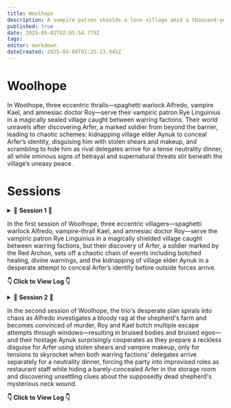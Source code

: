 ```yaml
---
title: Woolhope
description: A vampire patron shields a lone village amid a thousand-year war's no man's land.
published: true
date: 2025-05-02T02:05:54.779Z
tags: 
editor: markdown
dateCreated: 2025-04-08T02:25:13.945Z
---
```


# Woolhope

In Woolhope, three eccentric thralls—spaghetti warlock Alfredo, vampire Kael, and amnesiac doctor Roy—serve their vampiric patron Rye Linguinius in a magically sealed village caught between warring factions. Their world unravels after discovering Arfer, a marked soldier from beyond the barrier, leading to chaotic schemes: kidnapping village elder Aynuk to conceal Arfer’s identity, disguising him with stolen shears and makeup, and scrambling to hide him as rival delegates arrive for a tense neutrality dinner, all while ominous signs of betrayal and supernatural threats stir beneath the village’s uneasy peace.

# Sessions

<details>

  <summary>
    📖 <strong>Session 1</strong> 📖 

In the first session of Woolhope, three eccentric villagers—spaghetti warlock Alfredo, vampire-thrall Kael, and amnesiac doctor Roy—serve the vampiric patron Rye Linguinius in a magically shielded village caught between warring factions, but their discovery of Arfer, a soldier marked by the Red Archon, sets off a chaotic chain of events including botched healing, divine warnings, and the kidnapping of village elder Aynuk in a desperate attempt to conceal Arfer’s identity before outside forces arrive.
    
**👇 Click to View Log 👇**
  </summary>

### **Session Metadata**  
- **Date**: April 7, 2025 
- **Session Number**: 1 


### **Session Log**  
#### **Entities**  
- **Player Characters (PCs)**:  
  - **Alfredo Fettuccini** (Nick): A spaghetti-based warlock, servant of the vampiric patron Rye Linguinius. Provides culinary services in the village.  
  - **Kael Virethorn** (Matthew): A vampire-esque thrall who manages village efficiency and sustains himself on animal blood.  
  - **Roy** (Cam): A hemophobic amnesiac "village doctor" who secretly sacrifices patients to Rye Linguinius.  
- **NPCs**:  
  - **Rye Linguinius**: The vampiric patron of Woolhope, protector of the village.  
  - **Arfer**: A wounded soldier from beyond the barrier, marked by the "Red Archon."  
  - **Aynuk**: The village elder, a gossipy figure with hidden knowledge.  
- **Factions/Concepts**:  
  - **Woolhope**: A village trapped in a magical barrier amidst a war between the Narascines and Wegatians.  
  - **The Red Archon**: A feared entity from beyond the barrier, implied to rival Rye Linguinius.  
  - **Soul Torn**: Monstrous entities inhabiting the wasteland outside the barrier.  

#### **Relationships & Interactions**  
- The PCs are thralls bound to Rye Linguinius, though Roy’s allegiance is ambiguous due to his amnesia.  
- Tension arises between the party and Aynuk when he discovers Arfer, leading to his kidnapping.  
- Alfredo’s devotion to "Breezy E" (his spaghetti patron) contrasts with Kael’s utilitarian vampirism and Roy’s chaotic neutrality.  

#### **Important Dialogue/Decisions**  
- **Discovery of Arfer**:  
  - *Alfredo*: "We must feed the hungry!" (Feeds Arfer marinara sauce).  
  - *Kael*: "This is how you treat your patients?" (After Roy explodes Arfer’s veins).  
- **Rye Linguinius’ Warning**: "Do not fuck this up. If the Red Archon finds him, we are all in danger."  
- **Kidnapping Aynuk**: The party debates disguising Arfer as Aynuk to hide him from the Red Archon’s representatives.  

#### **Notable Actions**  
- Roy’s necrotic "blood pressure experiment" on Arfer nearly kills him.  
- The party kidnaps Aynuk to silence him, planning to use his identity to hide Arfer.  


### **Session Timeline**  
1. **Introduction to Woolhope** (1/4 session):  
   - The PCs describe their roles in the village and their relationships with Rye Linguinius.  
   - Alfredo reveals his spaghetti-based physiology and devotion to "Breezy E."  

2. **Discovery of Arfer** (1/4 session):  
   - The party finds Arfer wounded near the barrier. Kael tastes his blood; Roy "heals" him violently.  
   - Aynuk warns them of the Red Archon’s mark on Arfer.  

3. **Confrontation with Rye Linguinius** (1/4 session):  
   - Rye orders the party to hide Arfer before representatives of the warring factions arrive.  
   - The party debates solutions, settling on kidnapping Aynuk to use his identity.  

4. **Kidnapping Aynuk** (1/4 session):  
   - The party breaks into Aynuk’s home, knocks him unconscious, and flees with him rolled in a rug.  



### **Character Progress Breakdown**  
#### **Alfredo Fettuccini**  
- **Progress**: Reinforced his role as a devout servant of Breezy E.  
- **Key Actions**: Fed Arfer marinara; advocated for balancing factions by capturing another outsider.  
- **Relationships**: Showed loyalty to Rye Linguinius but clashed with Roy’s methods.  

#### **Kael Virethorn**  
- **Progress**: Struggled with bloodlust but adhered to Rye’s rules.  
- **Key Actions**: Tasted Arfer’s blood; supported hiding Arfer in the restaurant.  
- **Emotional Arc**: Torn between hunger and duty.  

#### **Roy**  
- **Progress**: Revealed his amnesia and chaotic tendencies.  
- **Key Actions**: Experimented on Arfer; helped kidnap Aynuk.  
- **Relationships**: Distrusted by the party due to his violent "healing."  



### **NPCs Encountered**  
- **Arfer**:  
  - **First Impression**: Bloodied soldier with armor bearing the Red Archon’s symbol.  
  - **Notable Dialogue**: "Help me... The Red Archon forced me to fight."  
- **Aynuk**:  
  - **First Impression**: Village elder, initially helpful but now a kidnapping victim.  
  - **Allegiances**: Loyal to Woolhope but feared outsiders.  



### **Locations Visited**  
- **Woolhope Village**:  
  - **Description**: A secluded village protected by a pinkish magical barrier.  
  - **Notable Features**: Restaurant (Alfredo’s workplace), Rye Linguinius’ manor.  
- **The Barrier’s Edge**:  
  - **Dangers**: Soul Torn monsters patrol the wasteland beyond.  



### **Combat Encounters**  
N/A (No combat occurred, but tension with the Soul Torn was foreshadowed.)  



### **Highlights & Memorable Moments**  
- **Funny Quotes**:  
  - Alfredo: "I fed him of my body and blood!"  
  - Roy: "I’m a medical professional" (before exploding Arfer’s veins).  
- **Plot Twist**: Aynuk’s kidnapping and the party’s harebrained disguise plan.  



### **Loot & Rewards**  
N/A (No loot obtained, but Arfer’s armor and Aynuk’s books may become relevant.)  



### **Quest Progressions**  
- **Current Objective**: Hide Arfer from the Red Archon’s representatives.  
- **Next Steps**: Disguise Arfer as Aynuk or integrate him into the restaurant.  



### **World & Lore Discoveries**  
- **The Red Archon**: A powerful enemy of Rye Linguinius, marking Arfer as a possession.  
- **Soul Torn**: Monstrous entities in the wasteland, hinting at the barrier’s purpose.  
  
</details>

<details>

  <summary>
    📖 <strong>Session 2</strong> 📖 

In the second session of Woolhope, the trio's desperate plan spirals into chaos as Alfredo investigates a bloody rag at the shepherd's farm and becomes convinced of murder, Roy and Kael botch multiple escape attempts through windows—resulting in bruised bodies and bruised egos—and their hostage Aynuk surprisingly cooperates as they prepare a reckless disguise for Arfer using stolen shears and vampire makeup, only for tensions to skyrocket when both warring factions' delegates arrive separately for a neutrality dinner, forcing the party into improvised roles as restaurant staff while hiding a barely-concealed Arfer in the storage room and discovering unsettling clues about the supposedly dead shepherd's mysterious neck wound.
    
**👇 Click to View Log 👇**
  </summary>

  ### **[Session Metadata]**
- **Date:** May 1st 2025
- **Session Number:** 2
- **Duration:** 2 hours
- **Players Present:** All (Cam/Roy, Nick/Alfredo Fettuccini, Matthew/Kael Virethorn)

### **[Recap of Previous Session]**
The party - vampire spawn serving patron Rye Linguineas - discovered Arfer, a wounded Narasine soldier, near their magically shielded village of Wolhope. Recognizing his presence could disrupt impending peace negotiations between the warring Narasine and Wegation factions, they kidnapped village elder Ainuk to conceal Arfer's arrival. Their current plan involves disguising Arfer as Ainuk using his beard while hiding the real Ainuk. Alfredo went searching for sheep shears to facilitate the disguise while Kael and Roy transported Ainuk to Linguineas' manor.

**Unresolved Plot Threads:**
1. Will the beard disguise successfully fool village observers?
2. What consequences will come from kidnapping Ainuk?
3. Why was Arfer left untouched near the barrier?
4. What are the true intentions of the arriving diplomatic delegations?
5. How will the party maintain Wolhope's neutrality?
6. What caused the bloody rag at Mikhail's farm?
7. Is Mikhail's wife actually unfaithful or is there another explanation?

### **[Session Log] - Major Events**

**Entities:**
- **PCs:**
  - **Roy:** Human, Cleric (Death Domain), Linguineas thrall - Currently injured from window jumps
  - **Alfredo Fettuccini:** Spaghetti Construct, Warlock (Undead), Linguineas thrall - Carrying stolen shears
  - **Kael Virethorn:** Dhampir, Paladin (Oathbreaker), Linguineas thrall - Used spider climb ability

**Relationships & Interactions:**
1. **Party and Ainuk:** Transitioned from hostile kidnapping to cooperative hostage after Ainuk agreed to the disguise plan.
2. **Alfredo and Mikhail's Wife:** Tense confrontation after Alfredo accused her of infidelity/murder based on circumstantial evidence.
3. **Kael and Arfer:** Nearly bit Arfer during the disguise process, showing vampire spawn instincts conflicting with mission goals.
4. **Roy and Blacksmith:** Established rapport while secretly disposing of Arfer's military insignia.
5. **Party and Vampire Spawn Servants:** Leveraged existing hierarchy to acquire resources (makeup, keys) for their plan.

**Important Dialogue:**
1. "I know what you've done." - Alfredo to Mikhail's wife, revealing his paranoia about the bloody rag.
2. "Welcome Wegations... Welcome Narasine." - Kael formally greeting the delegates while maintaining cover as staff.
3. "We're probably better off just hiding the first guy and not taking this guy's beard off." - Roy questioning their convoluted plan.
4. "Something's a foot." - Alfredo's pun while investigating Mikhail's disappearance.

**Notable Actions:**
1. **Window Escape:** Roy and Kael's disastrous acrobatics while fleeing imagined threats resulted in significant fall damage.
2. **Evidence Destruction:** The party melted down Arfer's military gear at the blacksmith while discovering suspiciously large shoes.
3. **Storage Room Hideout:** Created an elaborate hiding spot for Arfer in the restaurant's storage area.
4. **Staff Impersonation:** Successfully infiltrated the serving staff to monitor the diplomatic dinner.

### **[Session Timeline]**

**1. Beard Acquisition (1/4 session)**
Alfredo searched Mikhail's empty farmhouse, finding shears but also a bloody rag and oversized shoes that sparked murder suspicions. His paranoid return through town nearly exposed their operation.

**2. Disastrous Reunion (1/3 session)**
The party's reunion at Linguineas' manor turned chaotic with window escapes, carpet barricades, and near-vampire feeding. They ultimately secured Ainuk's cooperation for the beard disguise.

**3. Identity Erasure (1/4 session)**
The group burned Arfer's clothes, melted his military insignia, and applied makeup to conceal his identity - though Kael nearly turned him into another vampire spawn in the process.

**4. Diplomatic Arrivals (1/4 session)**
Wegation delegate Saris Zouzefry and Narasine representative Vanaya arrived separately for the neutrality verification dinner, forcing the party into their serving staff cover roles.

### **[Character Progress Breakdown]**

**Roy (Cam)**
- **Progress:** Demonstrated moral flexibility by allowing Kael's near-turn of Arfer before intervening with holy water.
- **Key Actions:** 
  - Successfully augured against killing Arfer
  - Created makeshift floral cloak for Arfer
  - Took primary responsibility for guarding the hidden Arfer
- **Relationships Changed:** Established rapport with the blacksmith while uncovering possible infidelity clues.
- **Emotional Arc:** Transitioned from panicked escapee to focused protector during storage room stakeout.

**Alfredo Fettuccini (Nick)**
- **Progress:** Developed paranoia about Mikhail's "murder" that may indicate growing instability.
- **Key Actions:**
  - Acquired critical shears for disguise plan
  - Confronted Mikhail's wife without evidence
  - Masterminded storage room hiding spot
- **Relationships Changed:** Antagonized Mikhail's wife while bonding with Roy over shared stress.
- **Emotional Arc:** Descended into near-psychosis about village conspiracies after seeing Mikhail alive.

**Kael Virethorn (Matthew)**
- **Progress:** Struggled with vampire instincts during critical moments (nearly biting Arfer).
- **Key Actions:**
  - Used spider climb to recover from fall damage
  - Served as frontline waiter during delegate arrival
  - Helped restrain and disguise Arfer
- **Relationships Changed:** Tested boundaries with Linguineas' other spawn while maintaining cover.
- **Emotional Arc:** Balanced predatory nature with mission requirements during high-stakes scenarios.

### **[NPCs Encountered]**

**Ainuk**
- **Role:** Village elder (hostage/co-conspirator)
- **Notable Traits:** Surprisingly cooperative after initial kidnapping
- **Key Dialogue:** "Shut up Roy... how are you talking through a carpet?"
- **Relationship to PCs:** From kidnapping victim to willing participant in the deception

**Mikhail & Wife**
- **Role:** Local shepherd and spouse
- **Notable Traits:** Oversized shoes sparked infidelity theories; later seen alive with neck wound
- **Key Dialogue:** "Mixed up my birthday gift and got shoes that were too big."
- **Relationship to PCs:** Unaware of Alfredo's accusations and suspicions

**Delegates:**
1. **Saris Zouzefry (Wegation)**
   - Scaly green skin, regal bearing
   - Polite but formal with serving staff

2. **Vanaya (Narasine)**
   - Fiery tiefling-like appearance
   - Dismissive attitude, had imp announce her

### **[Locations Visited]**

**Mikhail's Farmstead**
- Empty during visit with bloody rag in barn
- Later revealed Mikhail was alive with suspicious neck wound

**Blacksmith's Forge**
- Where Arfer's military insignia were destroyed
- Blacksmith's large shoes matched those in Mikhail's bedroom

**Restaurant Storage Room**
- Arfer's current hiding place
- Camouflaged behind flour sacks and crates
- Adjacent to kitchen where delegates dine

### **[Highlights & Memorable Moments]**

**Critical Fails:**
- Roy and Kael's consecutive failed acrobatics during window escape (took 15 damage total)
- Alfredo's terrible investigation rolls at Mikhail's farm

**Comedic Gold:**
- Roy spraying holy water at Kael like a misbehaving cat
- Alfredo producing marinara from his hands as vampire spawn offering
- Entire "big feet" conversation with the blacksmith

**Dramatic Tension:**
- Kael nearly turning Arfer into a vampire spawn
- Mikhail's reappearance with mysterious neck wound
- Tense delegate arrivals signaling coming conflict

### **[Loot & Rewards]**

- **Sheep Shears:** Acquired from Mikhail's home (Alfredo)
- **Makeup Kit:** "Borrowed" from Linguineas' supplies
- **Flour Sack Cloak:** Improvised disguise for Arfer
- **Whiskey Bottle:** Found in lost and found (Alfredo)

### **[Quest Progressions]**

**Main Quest:**
- Neutrality Verification Dinner underway with both delegations present
- Arfer successfully hidden but precarious situation developing

**New Complications:**
- Mikhail's mysterious neck wound and reappearance
- Serving staff roles limit party's mobility during critical event
- Vanaya's obvious hostility toward Wegation delegates

**Next Steps:**
1. Maintain Arfer's concealment during dinner service
2. Monitor delegate interactions for signs of conflict
3. Investigate Mikhail's strange behavior
4. Determine true purpose of diplomatic meeting
  
</details>





